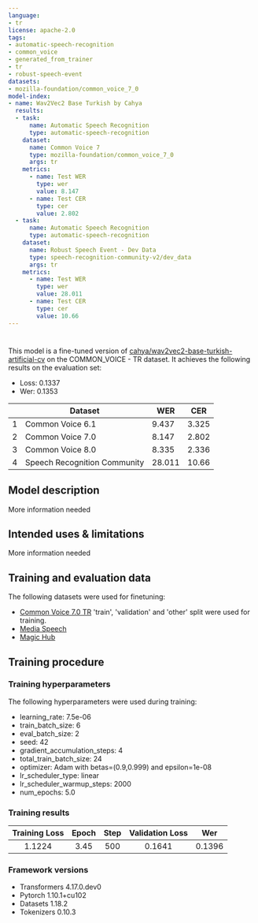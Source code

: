 ```yaml
---
language:
- tr
license: apache-2.0
tags:
- automatic-speech-recognition
- common_voice
- generated_from_trainer
- tr
- robust-speech-event
datasets:
- mozilla-foundation/common_voice_7_0
model-index:
- name: Wav2Vec2 Base Turkish by Cahya
  results:
  - task:
      name: Automatic Speech Recognition
      type: automatic-speech-recognition
    dataset:
      name: Common Voice 7
      type: mozilla-foundation/common_voice_7_0
      args: tr
    metrics:
      - name: Test WER
        type: wer
        value: 8.147
      - name: Test CER
        type: cer
        value: 2.802
  - task:
      name: Automatic Speech Recognition
      type: automatic-speech-recognition
    dataset:
      name: Robust Speech Event - Dev Data
      type: speech-recognition-community-v2/dev_data
      args: tr
    metrics:
      - name: Test WER
        type: wer
        value: 28.011
      - name: Test CER
        type: cer
        value: 10.66
---
```

      
# 

This model is a fine-tuned version of [cahya/wav2vec2-base-turkish-artificial-cv](https://huggingface.co/cahya/wav2vec2-base-turkish-artificial-cv) on the COMMON_VOICE - TR dataset.
It achieves the following results on the evaluation set:
- Loss: 0.1337
- Wer: 0.1353

 
|     | Dataset                       | WER     | CER      |
|---|-------------------------------|---------|----------|
| 1   | Common Voice 6.1              |  9.437  |  3.325   |
| 2   | Common Voice 7.0              |  8.147  |  2.802   |
| 3   | Common Voice 8.0              |  8.335  |  2.336   |
| 4   | Speech Recognition Community  | 28.011  | 10.66    |

## Model description

More information needed

## Intended uses & limitations

More information needed

## Training and evaluation data
The following datasets were used for finetuning:
 - [Common Voice 7.0 TR](https://huggingface.co/datasets/mozilla-foundation/common_voice_7_0) 'train', 'validation' and 'other' split were used for training.
 - [Media Speech](https://www.openslr.org/108/)
 - [Magic Hub](https://magichub.com/)


## Training procedure

### Training hyperparameters

The following hyperparameters were used during training:
- learning_rate: 7.5e-06
- train_batch_size: 6
- eval_batch_size: 2
- seed: 42
- gradient_accumulation_steps: 4
- total_train_batch_size: 24
- optimizer: Adam with betas=(0.9,0.999) and epsilon=1e-08
- lr_scheduler_type: linear
- lr_scheduler_warmup_steps: 2000
- num_epochs: 5.0

### Training results

| Training Loss | Epoch | Step | Validation Loss | Wer    |
|:-------------:|:-----:|:----:|:---------------:|:------:|
| 1.1224        | 3.45  | 500  | 0.1641          | 0.1396 |


### Framework versions

- Transformers 4.17.0.dev0
- Pytorch 1.10.1+cu102
- Datasets 1.18.2
- Tokenizers 0.10.3
